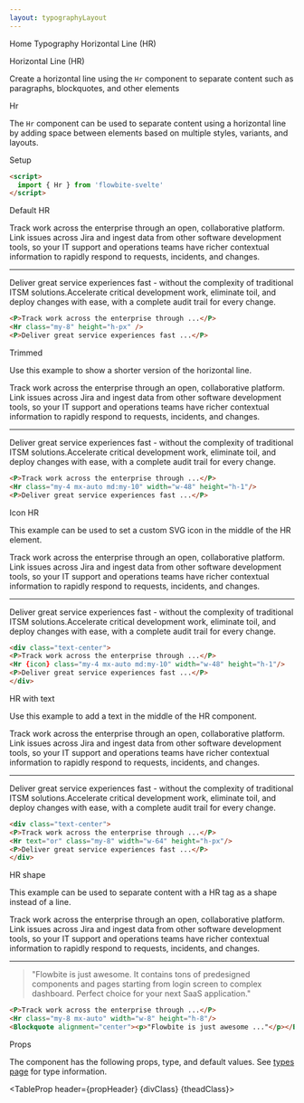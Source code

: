 ```yaml
---
layout: typographyLayout
---
```


<script>
	import { Htwo, ExampleDiv, GitHubSource, CompoDescription, TableProp, TableDefaultRow } from '../../utils'
	import { Hr, Heading, P, A, QuoteLeft, Blockquote, Breadcrumb, BreadcrumbItem } from '$lib';
	import { Home, ArrowRight, ChevronRight } from 'svelte-heros';
	
	import componentProps1 from '../../props/Hr.json'
  let items1 = componentProps1.props
	let propHeader = ['Name', 'Type', 'Default']
  let divClass='w-full relative overflow-x-auto shadow-md sm:rounded-lg py-4'
  let theadClass ='text-xs text-gray-700 uppercase bg-gray-50 dark:bg-gray-700 dark:text-white'

  let icon = QuoteLeft
</script>

<Breadcrumb class="pb-8">
  <BreadcrumbItem href="/" icon={Home} variation="solid">Home</BreadcrumbItem>
  <BreadcrumbItem href="/typography/">Typography</BreadcrumbItem>
	<BreadcrumbItem>Horizontal Line (HR)</BreadcrumbItem>
</Breadcrumb>

<Heading class="w-full mb-2" tag="h1" customSize="text-3xl">Horizontal Line (HR)</Heading>

<CompoDescription>Create a horizontal line using the `Hr` component to separate content such as paragraphs, blockquotes, and other elements</CompoDescription>

<ExampleDiv>
  <GitHubSource href="typography/Hr.svelte">Hr</GitHubSource>
</ExampleDiv>

The `Hr` component can be used to separate content using a horizontal line by adding space between elements based on multiple styles, variants, and layouts.

<Heading tag="h2" class='htwo mb-4 mt-8' customSize="text-2xl font-semibold">Setup</Heading>

```html
<script>
  import { Hr } from 'flowbite-svelte'
</script>
```

<Heading tag="h2" class='htwo mb-4 mt-8' customSize="text-2xl font-semibold">Default HR</Heading>

<ExampleDiv>
<P>Track work across the enterprise through an open, collaborative platform. Link issues across Jira and ingest data from other software development tools, so your IT support and operations teams have richer contextual information to rapidly respond to requests, incidents, and changes.</P>
<Hr class="my-8" height="h-px" />
<P>Deliver great service experiences fast - without the complexity of traditional ITSM solutions.Accelerate critical development work, eliminate toil, and deploy changes with ease, with a complete audit trail for every change.</P>
</ExampleDiv>

```html
<P>Track work across the enterprise through ...</P>
<Hr class="my-8" height="h-px" />
<P>Deliver great service experiences fast ...</P>
```

<Heading tag="h2" class='htwo mb-4 mt-8' customSize="text-2xl font-semibold">Trimmed</Heading>

Use this example to show a shorter version of the horizontal line.

<ExampleDiv>
<P>Track work across the enterprise through an open, collaborative platform. Link issues across Jira and ingest data from other software development tools, so your IT support and operations teams have richer contextual information to rapidly respond to requests, incidents, and changes.</P>
<Hr class="my-4 mx-auto md:my-10" width="w-48" height="h-1"/>
<P>Deliver great service experiences fast - without the complexity of traditional ITSM solutions.Accelerate critical development work, eliminate toil, and deploy changes with ease, with a complete audit trail for every change.</P>
</ExampleDiv>

```html
<P>Track work across the enterprise through ...</P>
<Hr class="my-4 mx-auto md:my-10" width="w-48" height="h-1"/>
<P>Deliver great service experiences fast ...</P>
```

<Heading tag="h2" class='htwo mb-4 mt-8' customSize="text-2xl font-semibold">Icon HR</Heading>

This example can be used to set a custom SVG icon in the middle of the HR element.

<ExampleDiv>
<div class="text-center">
<P>Track work across the enterprise through an open, collaborative platform. Link issues across Jira and ingest data from other software development tools, so your IT support and operations teams have richer contextual information to rapidly respond to requests, incidents, and changes.</P>
<Hr {icon} class="my-4 mx-auto md:my-10" width="w-48" height="h-1"/>
<P>Deliver great service experiences fast - without the complexity of traditional ITSM solutions.Accelerate critical development work, eliminate toil, and deploy changes with ease, with a complete audit trail for every change.</P>
</div>
</ExampleDiv>

```html
<div class="text-center">
<P>Track work across the enterprise through ...</P>
<Hr {icon} class="my-4 mx-auto md:my-10" width="w-48" height="h-1"/>
<P>Deliver great service experiences fast ...</P>
</div>
```

<Heading tag="h2" class='htwo mb-4 mt-8' customSize="text-2xl font-semibold">HR with text</Heading>

Use this example to add a text in the middle of the HR component.

<ExampleDiv>
<div class="text-center">
<P>Track work across the enterprise through an open, collaborative platform. Link issues across Jira and ingest data from other software development tools, so your IT support and operations teams have richer contextual information to rapidly respond to requests, incidents, and changes.</P>
<Hr text="or" class="my-8" width="w-64" height="h-px"/>
<P>Deliver great service experiences fast - without the complexity of traditional ITSM solutions.Accelerate critical development work, eliminate toil, and deploy changes with ease, with a complete audit trail for every change.</P>
</div>
</ExampleDiv>

```html
<div class="text-center">
<P>Track work across the enterprise through ...</P>
<Hr text="or" class="my-8" width="w-64" height="h-px"/>
<P>Deliver great service experiences fast ...</P>
</div>
```

<Heading tag="h2" class='htwo mb-4 mt-8' customSize="text-2xl font-semibold">HR shape</Heading>

This example can be used to separate content with a HR tag as a shape instead of a line.

<ExampleDiv>
<P>Track work across the enterprise through an open, collaborative platform. Link issues across Jira and ingest data from other software development tools, so your IT support and operations teams have richer contextual information to rapidly respond to requests, incidents, and changes.</P>
<Hr class="my-8 mx-auto" width="w-8" height="h-8"/>
<Blockquote alignment="center"><p>"Flowbite is just awesome. It contains tons of predesigned components and pages starting from login screen to complex dashboard. Perfect choice for your next SaaS application."</p></Blockquote>
</ExampleDiv>

```html
<P>Track work across the enterprise through ...</P>
<Hr class="my-8 mx-auto" width="w-8" height="h-8"/>
<Blockquote alignment="center"><p>"Flowbite is just awesome ..."</p></Blockquote>
```

<Heading tag="h2" class='htwo mb-4 mt-8' customSize="text-2xl font-semibold">
Props</Heading>

The component has the following props, type, and default values. See <A href="/pages/types">types page</A> for type information.

<TableProp header={propHeader} {divClass} {theadClass}>
  <TableDefaultRow items={items1} rowState='hover' />
</TableProp>
